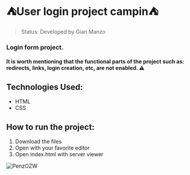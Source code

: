 # ⛺User login project campin⛺

> Status: Developed by Gian Manzo


### Login form project.





#### It is worth mentioning that the functional parts of the project such as: redirects, links, login creation, etc, are not enabled. ⚠️


## Technologies Used:

+ HTML
+ CSS


## How to run the project:

1. Download the files
2. Open with your favorite editor
3. Open index.html with server viewer


![PenzOZW](https://user-images.githubusercontent.com/89868792/159786930-e900c34e-a856-4750-b8d6-310a9ea1b0b2.png)
